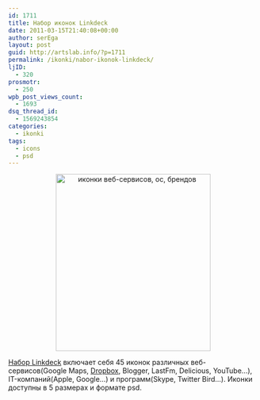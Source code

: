 ```yaml
---
id: 1711
title: Набор иконок Linkdeck
date: 2011-03-15T21:40:08+00:00
author: serEga
layout: post
guid: http://artslab.info/?p=1711
permalink: /ikonki/nabor-ikonok-linkdeck/
ljID:
  - 320
prosmotr:
  - 250
wpb_post_views_count:
  - 1693
dsq_thread_id:
  - 1569243854
categories:
  - ikonki
tags:
  - icons
  - psd
---
```

<center>
  <a href="http://artslab.info/wp-content/uploads/full_icon_preview_linkdeck.jpg"><img src="http://artslab.info/wp-content/uploads/linkdeck_icons.jpg" alt="иконки веб-сервисов, ос, брендов" title="linkdeck_icons" width="312" height="357" class="alignnone size-full wp-image-1713" /></a>
</center>

[Набор Linkdeck](http://www.danieleckermann.com/linkdeck/) включает себя 45 иконок различных веб-сервисов(Google Maps, [Dropbox](http://db.tt/RYea5eSO), Blogger, LastFm, Delicious, YouTube&#8230;), IT-компаний(Apple, Google&#8230;) и программ(Skype, Twitter Bird&#8230;). Иконки доступны в 5 размерах и формате psd.